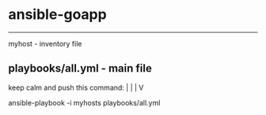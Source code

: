 # ansible-goapp
---------------------------------------
myhost - inventory file

playbooks/all.yml - main file
--------------------------------------------


keep calm and push this command:
                    |
                    |
                    |
                    V

ansible-playbook -i myhosts playbooks/all.yml
